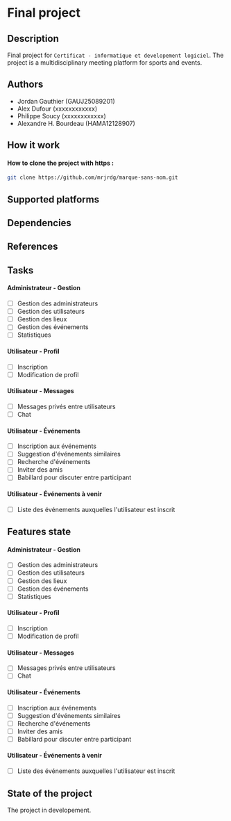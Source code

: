 # Final project 

## Description

Final project for `Certificat - informatique et developement logiciel`. The project is a multidisciplinary meeting platform for sports and events.

## Authors

- Jordan Gauthier       (GAUJ25089201)
- Alex Dufour	          (xxxxxxxxxxxx)
- Philippe Soucy        (xxxxxxxxxxxx)
- Alexandre H. Bourdeau (HAMA12128907)

## How it work 

#### How to clone the project with https :

```bash
git clone https://github.com/mrjrdg/marque-sans-nom.git
```

## Supported platforms

## Dependencies

## References

## Tasks

#### Administrateur - Gestion

- [ ] Gestion des administrateurs
- [ ] Gestion des utilisateurs
- [ ] Gestion des lieux
- [ ] Gestion des événements
- [ ] Statistiques

#### Utilisateur - Profil

- [ ] Inscription
- [ ] Modification de profil

#### Utilisateur - Messages

- [ ] Messages privés entre utilisateurs
- [ ] Chat

#### Utilisateur - Événements

- [ ] Inscription aux événements
- [ ] Suggestion d'événements similaires
- [ ] Recherche d'événements
- [ ] Inviter des amis
- [ ] Babillard pour discuter entre participant

#### Utilisateur - Événements à venir

- [ ] Liste des événements auxquelles l'utilisateur est inscrit

## Features state

#### Administrateur - Gestion

- [ ] Gestion des administrateurs
- [ ] Gestion des utilisateurs
- [ ] Gestion des lieux
- [ ] Gestion des événements
- [ ] Statistiques

#### Utilisateur - Profil

- [ ] Inscription
- [ ] Modification de profil

#### Utilisateur - Messages

- [ ] Messages privés entre utilisateurs
- [ ] Chat

#### Utilisateur - Événements

- [ ] Inscription aux événements
- [ ] Suggestion d'événements similaires
- [ ] Recherche d'événements
- [ ] Inviter des amis
- [ ] Babillard pour discuter entre participant

#### Utilisateur - Événements à venir

- [ ] Liste des événements auxquelles l'utilisateur est inscrit

## State of the project

The project in developement.

